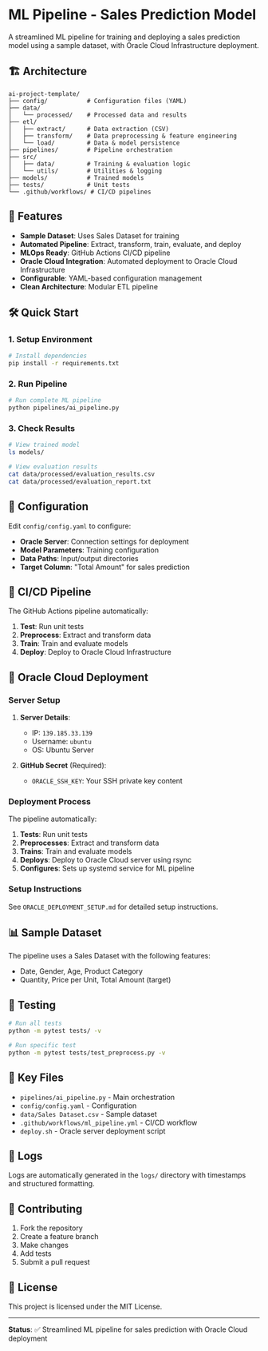 # ML Pipeline - Sales Prediction Model

A streamlined ML pipeline for training and deploying a sales prediction model using a sample dataset, with Oracle Cloud Infrastructure deployment.

## 🏗️ Architecture

```
ai-project-template/
├── config/           # Configuration files (YAML)
├── data/
│   └── processed/    # Processed data and results
├── etl/
│   ├── extract/      # Data extraction (CSV)
│   ├── transform/    # Data preprocessing & feature engineering
│   └── load/         # Data & model persistence
├── pipelines/        # Pipeline orchestration
├── src/
│   ├── data/         # Training & evaluation logic
│   └── utils/        # Utilities & logging
├── models/           # Trained models
├── tests/            # Unit tests
└── .github/workflows/ # CI/CD pipelines
```

## 🚀 Features

- **Sample Dataset**: Uses Sales Dataset for training
- **Automated Pipeline**: Extract, transform, train, evaluate, and deploy
- **MLOps Ready**: GitHub Actions CI/CD pipeline
- **Oracle Cloud Integration**: Automated deployment to Oracle Cloud Infrastructure
- **Configurable**: YAML-based configuration management
- **Clean Architecture**: Modular ETL pipeline

## 🛠️ Quick Start

### 1. Setup Environment
```bash
# Install dependencies
pip install -r requirements.txt
```

### 2. Run Pipeline
```bash
# Run complete ML pipeline
python pipelines/ai_pipeline.py
```

### 3. Check Results
```bash
# View trained model
ls models/

# View evaluation results
cat data/processed/evaluation_results.csv
cat data/processed/evaluation_report.txt
```

## 🔧 Configuration

Edit `config/config.yaml` to configure:

- **Oracle Server**: Connection settings for deployment
- **Model Parameters**: Training configuration
- **Data Paths**: Input/output directories
- **Target Column**: "Total Amount" for sales prediction

## 🚀 CI/CD Pipeline

The GitHub Actions pipeline automatically:

1. **Test**: Run unit tests
2. **Preprocess**: Extract and transform data
3. **Train**: Train and evaluate models
4. **Deploy**: Deploy to Oracle Cloud Infrastructure

## 🚀 Oracle Cloud Deployment

### Server Setup
1. **Server Details**:
   - IP: `139.185.33.139`
   - Username: `ubuntu`
   - OS: Ubuntu Server

2. **GitHub Secret** (Required):
   - `ORACLE_SSH_KEY`: Your SSH private key content

### Deployment Process
The pipeline automatically:
1. **Tests**: Run unit tests
2. **Preprocesses**: Extract and transform data
3. **Trains**: Train and evaluate models
4. **Deploys**: Deploy to Oracle Cloud server using rsync
5. **Configures**: Sets up systemd service for ML pipeline

### Setup Instructions
See `ORACLE_DEPLOYMENT_SETUP.md` for detailed setup instructions.

## 📊 Sample Dataset

The pipeline uses a Sales Dataset with the following features:
- Date, Gender, Age, Product Category
- Quantity, Price per Unit, Total Amount (target)

## 🧪 Testing

```bash
# Run all tests
python -m pytest tests/ -v

# Run specific test
python -m pytest tests/test_preprocess.py -v
```

## 📁 Key Files

- `pipelines/ai_pipeline.py` - Main orchestration
- `config/config.yaml` - Configuration
- `data/Sales Dataset.csv` - Sample dataset
- `.github/workflows/ml_pipeline.yml` - CI/CD workflow
- `deploy.sh` - Oracle server deployment script

## 📝 Logs

Logs are automatically generated in the `logs/` directory with timestamps and structured formatting.

## 🤝 Contributing

1. Fork the repository
2. Create a feature branch
3. Make changes
4. Add tests
5. Submit a pull request

## 📄 License

This project is licensed under the MIT License.

---

**Status**: ✅ Streamlined ML pipeline for sales prediction with Oracle Cloud deployment
